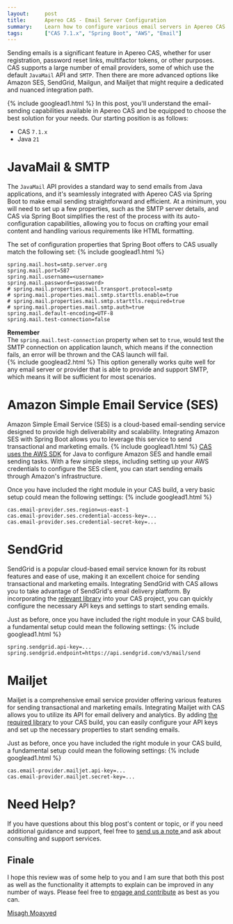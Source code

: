 ```yaml
---
layout:     post
title:      Apereo CAS - Email Server Configuration
summary:    Learn how to configure various email servers in Apereo CAS and use email to share password reset links, tokens and more with users.
tags:       ["CAS 7.1.x", "Spring Boot", "AWS", "Email"]
---
```


Sending emails is a significant feature in Apereo CAS, whether for user registration, password reset links, multifactor tokens, or other purposes. CAS supports a large number of email providers, some of which use the default `JavaMail` API and `SMTP`. Then there are more advanced options like Amazon SES, SendGrid, Mailgun, and Mailjet that might require a dedicated and nuanced integration path. 

{% include googlead1.html  %}
In this post, you'll understand the email-sending capabilities available in Apereo CAS and be equipped to choose the best solution for your needs. Our starting position is as follows:
- CAS `7.1.x`
- Java `21`

# JavaMail & SMTP

The `JavaMail` API provides a standard way to send emails from Java applications, and it's seamlessly integrated with Apereo CAS via Spring Boot to make email sending straightforward and efficient. At a minimum, you will need to set up a few properties, such as the SMTP server details, and CAS via Spring Boot simplifies the rest of the process with its auto-configuration capabilities, allowing you to focus on crafting your email content and handling various requirements like HTML formatting. 

The set of configuration properties that Spring Boot offers to CAS usually match the following set:
{% include googlead1.html  %}
```properties
spring.mail.host=smtp.server.org
spring.mail.port=587
spring.mail.username=<username>
spring.mail.password=<password>
# spring.mail.properties.mail.transport.protocol=smtp
# spring.mail.properties.mail.smtp.starttls.enable=true
# spring.mail.properties.mail.smtp.starttls.required=true
# spring.mail.properties.mail.smtp.auth=true
spring.mail.default-encoding=UTF-8
spring.mail.test-connection=false
```

<div class="alert alert-info">
  <strong>Remember</strong><br/>The <code>spring.mail.test-connection</code> property when set to <code>true</code>, would test the SMTP connection on application launch, which means if the connection fails, an error will be thrown and the CAS launch will fail.
</div>
{% include googlead2.html  %}
This option generally works quite well for any email server or provider that is able to provide and support SMTP, which means it will be sufficient for most scenarios.

# Amazon Simple Email Service (SES)

Amazon Simple Email Service (SES) is a cloud-based email-sending service designed to provide high deliverability and scalability. Integrating Amazon SES with Spring Boot allows you to leverage this service to send transactional and marketing emails. 
{% include googlead1.html  %}
[CAS uses the AWS SDK](https://apereo.github.io/cas/development/notifications/Sending-Email-Configuration-AmazonSES.html) for Java to configure Amazon SES and handle email sending tasks. With a few simple steps, including setting up your AWS credentials to configure the SES client, you can start sending emails through Amazon's infrastructure. 

Once you have included the right module in your CAS build, a very basic setup could mean the following settings:
{% include googlead1.html  %}
```properties
cas.email-provider.ses.region=us-east-1
cas.email-provider.ses.credential-access-key=...
cas.email-provider.ses.credential-secret-key=...
```

# SendGrid

SendGrid is a popular cloud-based email service known for its robust features and ease of use, making it an excellent choice for sending transactional and marketing emails. Integrating SendGrid with CAS allows you to take advantage of SendGrid's email delivery platform. By incorporating the [relevant library](https://apereo.github.io/cas/development/notifications/Sending-Email-Configuration-SendGrid.html) into your CAS project, you can quickly configure the necessary API keys and settings to start sending emails. 

Just as before, once you have included the right module in your CAS build, a fundamental setup could mean the following settings:
{% include googlead1.html  %}
```properties
spring.sendgrid.api-key=...
spring.sendgrid.endpoint=https://api.sendgrid.com/v3/mail/send
```

# Mailjet

Mailjet is a comprehensive email service provider offering various features for sending transactional and marketing emails. Integrating Mailjet with CAS allows you to utilize its API for email delivery and analytics. By adding [the required library](https://apereo.github.io/cas/development/notifications/Sending-Email-Configuration-Mailjet.html) to your CAS build, you can easily configure your API keys and set up the necessary properties to start sending emails. 

Just as before, once you have included the right module in your CAS build, a fundamental setup could mean the following settings:
{% include googlead1.html  %}
```properties
cas.email-provider.mailjet.api-key=...
cas.email-provider.mailjet.secret-key=...
```

# Need Help?

If you have questions about this blog post's content or topic, or if you need additional guidance and support, feel free to [send us a note ](/#contact-section-header) and ask about consulting and support services.

## Finale

I hope this review was of some help to you and I am sure that both this post as well as the functionality it attempts to explain can be improved in any number of ways. Please feel free to [engage and contribute](https://apereo.github.io/cas/developer/Contributor-Guidelines.html) as best as you can.

[Misagh Moayyed](https://fawnoos.com)

